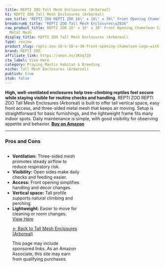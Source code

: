 ```yaml
---
title: REPTI ZOO Tall Mesh Enclosures (Arboreal)
h1: REPTI ZOO Tall Mesh Enclosures (Arboreal)
seo_title: "REPTI ZOO REPTI ZOO 16\" x 16\" x 30\" Front Opening Chameleon\u2026"
breadcrumb_title: "REPTI ZOO Tall Mesh Enclosures\u2026"
raw_product_title: REPTI ZOO 16" x 16" x 30" Front Opening Chameleon Cage with 3-Sided
  Metal Mesh
display_title: REPTI ZOO Tall Mesh Enclosures (Arboreal)
type: review
product_slug: repti-zoo-16-x-16-x-30-front-opening-chameleon-cage-with-3-sided-metal-mesh
brand: REPTI ZOO
affiliate_link: https://amzn.to/3KVq7Z4
cta_label: View Here
category: Praying Mantis Habitat & Breeding
niche: Tall Mesh Enclosures (Arboreal)
publish: true
stub: false
---
```


<div id="intro" class="full-width">
  <p><strong>High, well-ventilated enclosures help tree-climbing reptiles feel secure while staying visible for routine checks and handling.</strong> REPTI ZOO REPTI ZOO Tall Mesh Enclosures (Arboreal) is built to offer tall vertical space, easy front access, and three-sided metal mesh that keeps air moving. Setup is straightforward for basic furnishings, and the lightweight frame fits many indoor spots. Daily maintenance is simple, with good visibility for observing appetite and behavior. <a href="https://amzn.to/3KVq7Z4" rel="nofollow sponsored noopener" target="_blank"><strong>Buy on Amazon</strong></a></p>
</div>

<hr />
<h3 id="pros-cons">Pros and Cons</h3>
<div class="pc-grid" style="display:grid;grid-template-columns:1fr 1fr;gap:16px;">
  <ul>
    <li><strong>Ventilation:</strong> Three-sided mesh promotes steady airflow to reduce respiratory risk.</li>
    <li><strong>Visibility:</strong> Open sides make daily checks and feeding easier.</li>
    <li><strong>Access:</strong> Front opening simplifies handling and decor changes.</li>
    <li><strong>Vertical space:</strong> Tall profile supports natural climbing and perching.</li>
    <li><strong>Lightweight:</strong> Easier to move for cleaning or room changes.</li
<p><a class="btn" href="https://amzn.to/3KVq7Z4" target="_blank" rel="nofollow sponsored noopener">View Here</a></p>
<p><a href="/roundups/praying-mantis-habitat-breeding/tall-mesh-enclosures-arboreal-/">← Back to Tall Mesh Enclosures (Arboreal)</a></p>
<aside class="disclosure">This page may include sponsored links. As an Amazon Associate, this site may earn from qualifying purchases.</aside>
